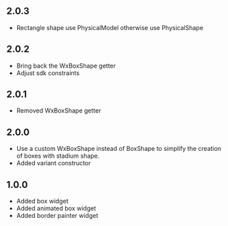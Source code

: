## 2.0.3

* Rectangle shape use PhysicalModel otherwise use PhysicalShape

## 2.0.2

* Bring back the WxBoxShape getter
* Adjust sdk constraints

## 2.0.1

* Removed WxBoxShape getter

## 2.0.0

* Use a custom WxBoxShape instead of BoxShape to simplify the creation of boxes with stadium shape.
* Added variant constructor

## 1.0.0

* Added box widget
* Added animated box widget
* Added border painter widget
